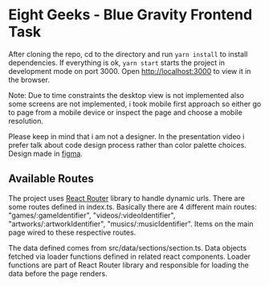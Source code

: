# Eight Geeks - Blue Gravity Frontend Task

After cloning the repo, cd to the directory and run `yarn install` to install dependencies. If everything is ok, `yarn start` starts the project in development mode on port 3000. Open [http://localhost:3000](http://localhost:3000) to view it in the browser.

Note: Due to time constraints the desktop view is not implemented also some screens are not implemented, i took mobile first approach so either go to page from a mobile device or inspect the page and choose a mobile resolution.

Please keep in mind that i am not a designer. In the presentation video i prefer talk about code design process rather than color palette choices.
Design made in [figma](https://www.figma.com/design/NsExABcKU3kM117ytzjTHu/Eight-Geeks?node-id=0-1&t=b1CjYPypgIb86Bmj-1).

## Available Routes

The project uses [React Router](https://reactrouter.com/en/main) library to handle dynamic urls. There are some routes defined in index.ts. Basically there are 4 different main routes: "games/:gameIdentifier", "videos/:videoIdentifier", "artworks/:artworkIdentifier", "musics/:musicIdentifier". Items on the main page wired to these respective routes.

The data defined comes from src/data/sections/section.ts. Data objects fetched via loader functions defined in related react components. Loader functions are part of React Router library and responsible for loading the data before the page renders.
